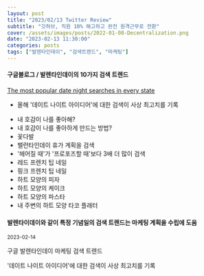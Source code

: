 ```yaml
---
layout: post
title: "2023/02/13 Twitter Review"
subtitle: "깃허브, 직원 10% 해고하고 완전 원격근무로 전환"
cover: /assets/images/posts/2022-01-08-Decentralization.png
date: "2023-02-13 11:30:00"
categories: posts
tags: ["발렌타인데이", "검색트렌드", "마케팅"]
---
```


<div class="row mb-3">
    <div class="col-xl-5 col-lg-12">
        <div class="card">
            <h4 class="mb-3 card-title">구글블로그 / 발렌타인데이의 10가지 검색 트렌드</h4>
            <p class="mb-3 card-body">
                <a href="https://blog.google/products/search/valentines-day-google-search-trends/">The most popular date night searches in every state</a>
            </p>
            <p class="mb-3 card-body">
                <ul>
                    <li>올해 '데이트 나이트 아이디어'에 대한 검색이 사상 최고치를 기록</li>
                </ul>
            </p>
            <p class="mb-3 card-body">
                <ul>
                    <li>내 호감이 나를 좋아해?</li>
                    <li>내 호감이 나를 좋아하게 만드는 방법?</li>
                    <li>꽃다발</li>
                    <li>밸런타인데이 휴가 계획을 검색</li>
                    <li>'헤어질 때'가 '프로포즈할 때'보다 3배 더 많이 검색</li>
                    <li>레드 프렌치 팁 네일</li>
                    <li>핑크 프렌치 팁 네일</li>
                    <li>하트 모양의 피자</li>
                    <li>하트 모양의 케이크</li>
                    <li>하트 모양의 파스타</li>
                    <li>내 주변의 하트 모양 타코 플래터</li>
                </ul>
            </p>
        </div>
    </div>
    <div class="col-xl-7 col-lg-12 px-3">
        <h4 class="mb-3">
            발렌타이데이와 같이 특정 기념일의 검색 트렌드는 마케팅 계획을 수립에 도움
        </h4>
        <p class="mb-3">
            <small>2023-02-14</small>
        </p>
        <p class="mb-3">
            <span class="badge badge-outline-secondary">구글</span>
            <span class="badge badge-outline-secondary">발렌타인데이</span>
            <span class="badge badge-outline-secondary">마케팅</span>
            <span class="badge badge-outline-secondary">검색</span>
            <span class="badge badge-outline-secondary">트렌드</span>
        </p>
        <p class="mb-3">
            '데이트 나이트 아이디어'에 대한 검색이 사상 최고치를 기록
        </p>
    </div>
</div>
